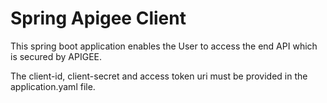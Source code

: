 Spring Apigee Client
====================

This spring boot application enables the User to access the end API which is secured by APIGEE.

The client-id, client-secret and access token uri must be provided in the application.yaml file.
